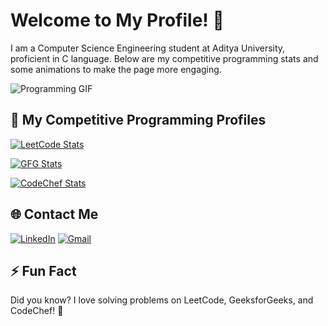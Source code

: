# Welcome to My Profile! 👋

I am a Computer Science Engineering student at Aditya University, proficient in C language. Below are my competitive programming stats and some animations to make the page more engaging.

![Programming GIF](https://s5.ezgif.com/tmp/ezgif-5-b8788a78f4.gif)

## 🚀 My Competitive Programming Profiles

[![LeetCode Stats](https://leetcard.jacoblin.cool/siva_e9?theme=light&font=source_code_pro&ext=heatmap)](https://leetcode.com/siva_e9/)

<!-- GFG Stats (custom static badge as placeholder) -->
[![GFG Stats](https://img.shields.io/badge/dynamic/json?color=green&label=GFG%20Stats&query=score&url=https://competitive-coding-api.herokuapp.com/api/gfg/siva_e9)](https://www.geeksforgeeks.org/user/siva_e9/?utm_source=geeksforgeeks&utm_medium=my_profile&utm_campaign=auth_user)

[![CodeChef Stats](https://cp-logo.vercel.app/codechef/siva_e9)](https://www.codechef.com/users/siva_e9)


## 🌐 Contact Me

[![LinkedIn](https://img.shields.io/badge/LinkedIn-0077B5?style=for-the-badge&logo=linkedin&logoColor=white)](https://www.linkedin.com/in/siva-e9/)
[![Gmail](https://img.shields.io/badge/Gmail-D14836?style=for-the-badge&logo=gmail&logoColor=white)](mailto:aditya78794@gmail.com)

## ⚡ Fun Fact

Did you know? I love solving problems on LeetCode, GeeksforGeeks, and CodeChef! 🧩

<!-- Add any other content or customization you need below -->
